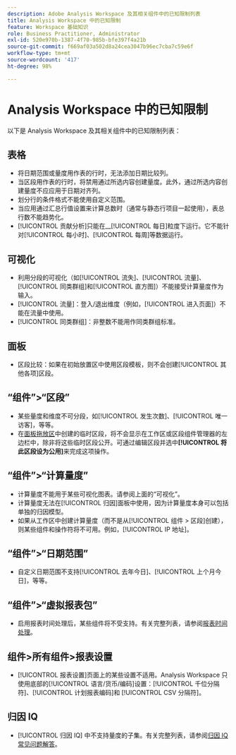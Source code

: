 ```yaml
---
description: Adobe Analysis Workspace 及其相关组件中的已知限制列表
title: Analysis Workspace 中的已知限制
feature: Workspace 基础知识
role: Business Practitioner, Administrator
exl-id: 520e970b-1387-4f70-985b-bfe397f4a21b
source-git-commit: f669af03a502d8a24cea3047b96ec7cba7c59e6f
workflow-type: tm+mt
source-wordcount: '417'
ht-degree: 98%

---
```


# Analysis Workspace 中的已知限制

以下是 Analysis Workspace 及其相关组件中的已知限制列表：

## 表格

* 将日期范围或量度用作表的行时，无法添加日期比较列。
* 当区段用作表的行时，将禁用通过所选内容创建量度。此外，通过所选内容创建量度不应应用于日期对齐列。
* 划分行的条件格式不能使用自定义范围。
* 当应用通过汇总行值设置来计算总数时（通常与静态行项目一起使用），表总行数不能趋势化。
* [!UICONTROL 贡献分析]只能在&#x200B;__[!UICONTROL 每日]粒度下运行。它不能针对[!UICONTROL 每小时]、[!UICONTROL 每周]等数据运行。

## 可视化

* 利用分段的可视化（如[!UICONTROL 流失]、[!UICONTROL 流量]、[!UICONTROL 同类群组]和[!UICONTROL 直方图]）不能接受计算量度作为输入。
* [!UICONTROL 流量]：登入/退出维度（例如，[!UICONTROL 进入页面]）不能在流量中使用。
* [!UICONTROL 同类群组]：非整数不能用作同类群组标准。

## 面板

* 区段比较：如果在初始放置区中使用区段模板，则不会创建[!UICONTROL 其他各项]区段。

## “组件”>“区段”

* 某些量度和维度不可分段，如[!UICONTROL 发生次数]、[!UICONTROL 唯一访客]，等等。
* 在[面板拖放区](https://experienceleague.adobe.com/docs/analytics/analyze/analysis-workspace/panels/panels.html?lang=zh-Hans)中创建的临时区段，将不会显示在工作区或区段组件管理器的左边栏中，除非将这些临时区段公开。可通过编辑区段并选中&#x200B;**[!UICONTROL 将此区段设为公用]**&#x200B;来完成这项操作。

## “组件”>“计算量度”

* 计算量度不能用于某些可视化图表。请参阅上面的“可视化”。
* 计算量度无法在[!UICONTROL 归因]面板中使用，因为计算量度本身可以包括单独的归因模型。
* 如果从工作区中创建计算量度（而不是从[!UICONTROL 组件 > 区段]创建），则某些组件和操作符将不可用。例如，[!UICONTROL IP 地址]。

## “组件”>“日期范围”

* 自定义日期范围不支持[!UICONTROL 去年今日]、[!UICONTROL 上个月今日]，等等。

## “组件”>“虚拟报表包”

* 启用报表时间处理后，某些组件将不受支持。有关完整列表，请参阅[报表时间处理](/help/components/vrs/vrs-report-time-processing.md)。

## 组件>所有组件>报表设置

* [!UICONTROL 报表设置]页面上的某些设置不适用。Analysis Workspace 只使用底部的[!UICONTROL 语言/货币/编码]设置：[!UICONTROL 千位分隔符]、[!UICONTROL 计划报表编码]和 [!UICONTROL CSV 分隔符]。

## 归因 IQ

* [!UICONTROL 归因 IQ] 中不支持量度的子集。有关完整列表，请参阅[归因 IQ 常见问题解答](../attribution/faq.md)。
